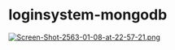 # loginsystem-mongodb

[![Screen-Shot-2563-01-08-at-22-57-21.png](https://i.postimg.cc/nh8jdzZ1/Screen-Shot-2563-01-08-at-22-57-21.png)](https://postimg.cc/ppZLrPm9)

